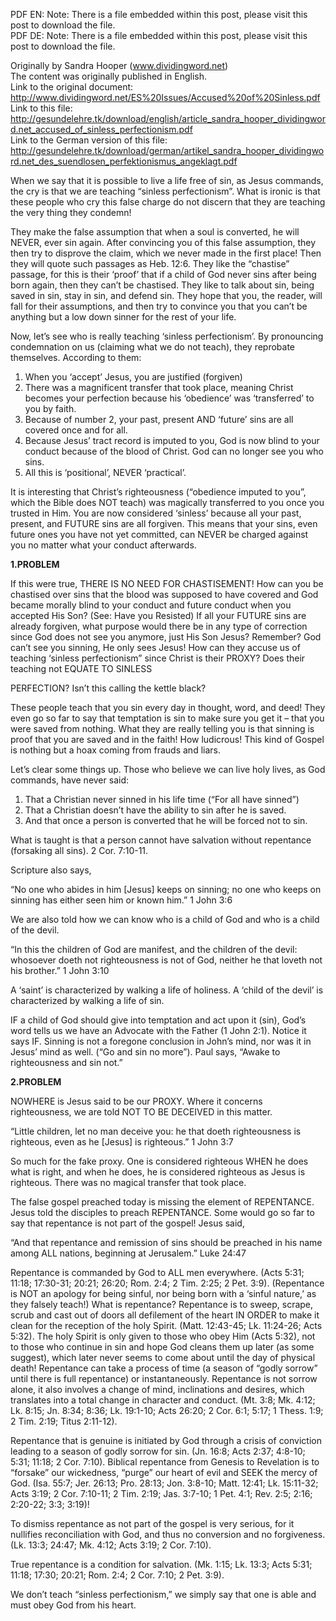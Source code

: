 <!--fi  fi-->

<!--vid  vid-->

<!--t Accused of Sinless Perfectionism? t-->
<!--d PDF EN  Note  There is a file embedded within this post, please visit this post to download the file. PDF DE  Note  There is a file embedded within d-->

<div class="pf-content"><p>PDF EN: Note: There is a file embedded within this post, please visit this post to download the file.<br />
PDF DE: Note: There is a file embedded within this post, please visit this post to download the file.</p>
<p>Originally by Sandra Hooper (<a href="www.dividingword.net">www.dividingword.net</a>)<br />
The content was originally published in English.<br />
Link to the original document: <a href="http://gesundelehre.tk/?feed-stats-url=aHR0cDovL3d3dy5kaXZpZGluZ3dvcmQubmV0L0VTJTIwSXNzdWVzL0FjY3VzZWQlMjBvZiUyMFNpbmxlc3MucGRm&feed-stats-url-post-id=156">http://www.dividingword.net/ES%20Issues/Accused%20of%20Sinless.pdf</a><br />
Link to this file: <a href="http://gesundelehre.tk/?feed-stats-url=aHR0cDovL2dlc3VuZGVsZWhyZS50ay9kb3dubG9hZC9lbmdsaXNoL2FydGljbGVfc2FuZHJhX2hvb3Blcl9kaXZpZGluZ3dvcmQubmV0X2FjY3VzZWRfb2Zfc2lubGVzc19wZXJmZWN0aW9uaXNtLnBkZg%3D%3D&feed-stats-url-post-id=156">http://gesundelehre.tk/download/english/article_sandra_hooper_dividingword.net_accused_of_sinless_perfectionism.pdf</a><br />
Link to the German version of this file: <a href="http://gesundelehre.tk/?feed-stats-url=aHR0cDovL2dlc3VuZGVsZWhyZS50ay9kb3dubG9hZC9nZXJtYW4vYXJ0aWtlbF9zYW5kcmFfaG9vcGVyX2RpdmlkaW5nd29yZC5uZXRfZGVzX3N1ZW5kbG9zZW5fcGVyZmVrdGlvbmlzbXVzX2FuZ2VrbGFndC5wZGY%3D&feed-stats-url-post-id=156">http://gesundelehre.tk/download/german/artikel_sandra_hooper_dividingword.net_des_suendlosen_perfektionismus_angeklagt.pdf</a></p>
<p>When we say that it is possible to live a life free of sin, as Jesus commands, the cry is that we are teaching “sinless perfectionism”. What is ironic is that these people who cry this false charge do not discern that they are teaching the very thing they condemn!</p>
<p>They make the false assumption that when a soul is converted, he will NEVER, ever sin again. After convincing you of this false assumption, they then try to disprove the claim, which we never made in the first place! Then they will quote such passages as Heb. 12:6. They like the “chastise” passage, for this is their ‘proof’ that if a child of God never sins after being born again, then they can’t be chastised. They like to talk about sin, being saved in sin, stay in sin, and defend sin. They hope that you, the reader, will fall for their assumptions, and then try to convince you that you can’t be anything but a low down sinner for the rest of your life.</p>
<p>Now, let’s see who is really teaching ‘sinless perfectionism’. By pronouncing condemnation on us (claiming what we do not teach), they reprobate themselves. According to them:</p>
<ol>
<li>When you ‘accept’ Jesus, you are justified (forgiven)</li>
<li>There was a magnificent transfer that took place, meaning Christ becomes your perfection because his ‘obedience’ was ‘transferred’ to you by faith.</li>
<li>Because of number 2, your past, present AND ‘future’ sins are all covered once and for all.</li>
<li>Because Jesus’ tract record is imputed to you, God is now blind to your conduct because of the blood of Christ. God can no longer see you who sins.</li>
<li>All this is ‘positional’, NEVER ‘practical’.</li>
</ol>
<p>It is interesting that Christ’s righteousness (“obedience imputed to you”, which the Bible does NOT teach) was magically transferred to you once you trusted in Him. You are now considered ‘sinless’ because all your past, present, and FUTURE sins are all forgiven. This means that your sins, even future ones you have not yet committed, can NEVER be charged against you no matter what your conduct afterwards.</p>
<p><strong>1.PROBLEM</strong></p>
<p>If this were true, THERE IS NO NEED FOR CHASTISEMENT! How can you be chastised over sins that the blood was supposed to have covered and God became morally blind to your conduct and future conduct when you accepted His Son? (See: Have you Resisted) If all your FUTURE sins are already forgiven, what purpose would there be in any type of correction since God does not see you anymore, just His Son Jesus? Remember? God can’t see you sinning, He only sees Jesus! How can they accuse us of teaching ‘sinless perfectionism” since Christ is their PROXY? Does their teaching not EQUATE TO SINLESS</p>
<p>PERFECTION? Isn’t this calling the kettle black?</p>
<p>These people teach that you sin every day in thought, word, and deed! They even go so far to say that temptation is sin to make sure you get it – that you were saved from nothing. What they are really telling you is that sinning is proof that you are saved and in the faith! How ludicrous! This kind of Gospel is nothing but a hoax coming from frauds and liars.</p>
<p>Let’s clear some things up. Those who believe we can live holy lives, as God commands, have never said:</p>
<ol>
<li>That a Christian never sinned in his life time (“For all have sinned”)</li>
<li>That a Christian doesn’t have the ability to sin after he is saved.</li>
<li>And that once a person is converted that he will be forced not to sin.</li>
</ol>
<p>What is taught is that a person cannot have salvation without repentance (forsaking all sins). 2 Cor. 7:10-11.</p>
<p>Scripture also says,</p>
<p>“No one who abides in him [Jesus] keeps on sinning; no one who keeps on sinning has either seen him or known him.” 1 John 3:6</p>
<p>We are also told how we can know who is a child of God and who is a child of the devil.</p>
<p>“In this the children of God are manifest, and the children of the devil: whosoever doeth not righteousness is not of God, neither he that loveth not his brother.” 1 John 3:10</p>
<p>A ‘saint’ is characterized by walking a life of holiness. A ‘child of the devil’ is characterized by walking a life of sin.</p>
<p>IF a child of God should give into temptation and act upon it (sin), God’s word tells us we have an Advocate with the Father (1 John 2:1). Notice it says IF. Sinning is not a foregone conclusion in John’s mind, nor was it in Jesus’ mind as well. (“Go and sin no more”). Paul says, “Awake to righteousness and sin not.”</p>
<p><strong>2.PROBLEM</strong></p>
<p>NOWHERE is Jesus said to be our PROXY. Where it concerns righteousness, we are told NOT TO BE DECEIVED in this matter.</p>
<p>“Little children, let no man deceive you: he that doeth righteousness is righteous, even as he [Jesus] is righteous.” 1 John 3:7</p>
<p>So much for the fake proxy. One is considered righteous WHEN he does what is right, and when he does, he is considered righteous as Jesus is righteous. There was no magical transfer that took place.</p>
<p>The false gospel preached today is missing the element of REPENTANCE. Jesus told the disciples to preach REPENTANCE. Some would go so far to say that repentance is not part of the gospel! Jesus said,</p>
<p>“And that repentance and remission of sins should be preached in his name among ALL nations, beginning at Jerusalem.” Luke 24:47</p>
<p>Repentance is commanded by God to ALL men everywhere. (Acts 5:31; 11:18; 17:30-31; 20:21; 26:20; Rom. 2:4; 2 Tim. 2:25; 2 Pet. 3:9). (Repentance is NOT an apology for being sinful, nor being born with a ‘sinful nature,’ as they falsely teach!) What is repentance? Repentance is to sweep, scrape, scrub and cast out of doors all defilement of the heart IN ORDER to make it clean for the reception of the holy Spirit. (Matt. 12:43-45; Lk. 11:24-26; Acts 5:32). The holy Spirit is only given to those who obey Him (Acts 5:32), not to those who continue in sin and hope God cleans them up later (as some suggest), which later never seems to come about until the day of physical death! Repentance can take a process of time (a season of “godly sorrow” until there is full repentance) or instantaneously. Repentance is not sorrow alone, it also involves a change of mind, inclinations and desires, which translates into a total change in character and conduct. (Mt. 3:8; Mk. 4:12; Lk. 8:15; Jn. 8:34; 8:36; Lk. 19:1-10; Acts 26:20; 2 Cor. 6:1; 5:17; 1 Thess. 1:9; 2 Tim. 2:19; Titus 2:11-12).</p>
<p>Repentance that is genuine is initiated by God through a crisis of conviction leading to a season of godly sorrow for sin. (Jn. 16:8; Acts 2:37; 4:8-10; 5:31; 11:18; 2 Cor. 7:10). Biblical repentance from Genesis to Revelation is to “forsake” our wickedness, “purge” our heart of evil and SEEK the mercy of God. (Isa. 55:7; Jer. 26:13; Pro. 28:13; Jon. 3:8-10; Matt. 12:41; Lk. 15:11-32; Acts 3:19; 2 Cor. 7:10-11; 2 Tim. 2:19; Jas. 3:7-10; 1 Pet. 4:1; Rev. 2:5; 2:16; 2:20-22; 3:3; 3:19)!</p>
<p>To dismiss repentance as not part of the gospel is very serious, for it nullifies reconciliation with God, and thus no conversion and no forgiveness. (Lk. 13:3; 24:47; Mk. 4:12; Acts 3:19; 2 Cor. 7:10).</p>
<p>True repentance is a condition for salvation. (Mk. 1:15; Lk. 13:3; Acts 5:31; 11:18; 17:30; 20:21; Rom. 2:4; 2 Cor. 7:10; 2 Pet. 3:9).</p>
<p>We don’t teach “sinless perfectionism,” we simply say that one is able and must obey God from his heart. </p>
</div> <img src="http://gesundelehre.tk/?feed-stats-post-id=156" width="1" height="1" style="display: none;" />